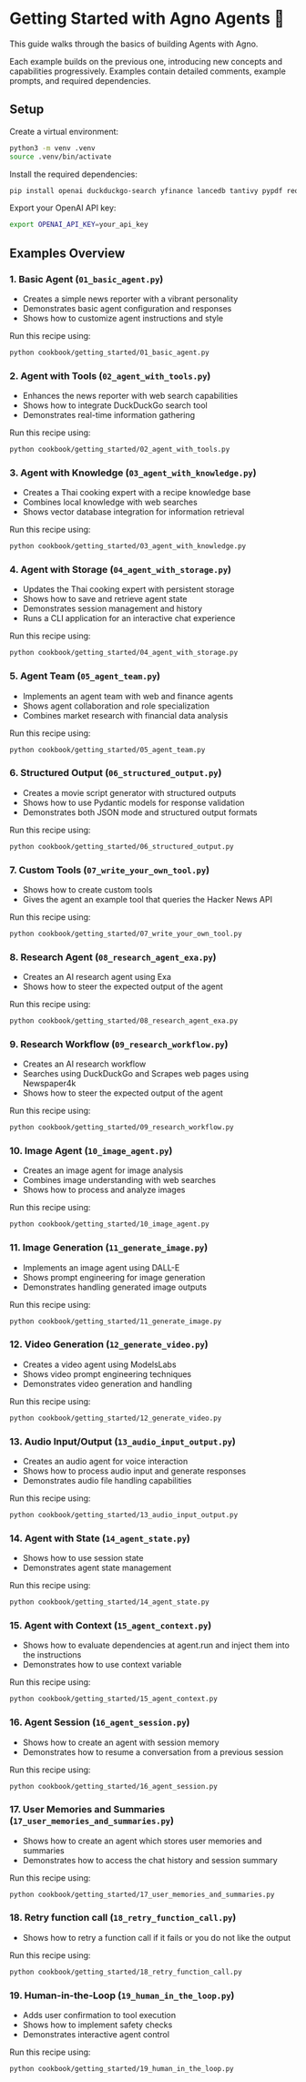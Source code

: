 # Getting Started with Agno Agents 🚀

This guide walks through the basics of building Agents with Agno.

Each example builds on the previous one, introducing new concepts and capabilities progressively. Examples contain detailed comments, example prompts, and required dependencies.

## Setup

Create a virtual environment:

```bash
python3 -m venv .venv
source .venv/bin/activate
```

Install the required dependencies:

```bash
pip install openai duckduckgo-search yfinance lancedb tantivy pypdf requests exa-py newspaper4k lxml_html_clean sqlalchemy agno
```

Export your OpenAI API key:

```bash
export OPENAI_API_KEY=your_api_key
```

## Examples Overview

### 1. Basic Agent (`01_basic_agent.py`)
- Creates a simple news reporter with a vibrant personality
- Demonstrates basic agent configuration and responses
- Shows how to customize agent instructions and style

Run this recipe using:
```bash
python cookbook/getting_started/01_basic_agent.py
```

### 2. Agent with Tools (`02_agent_with_tools.py`)
- Enhances the news reporter with web search capabilities
- Shows how to integrate DuckDuckGo search tool
- Demonstrates real-time information gathering

Run this recipe using:
```bash
python cookbook/getting_started/02_agent_with_tools.py
```

### 3. Agent with Knowledge (`03_agent_with_knowledge.py`)
- Creates a Thai cooking expert with a recipe knowledge base
- Combines local knowledge with web searches
- Shows vector database integration for information retrieval

Run this recipe using:
```bash
python cookbook/getting_started/03_agent_with_knowledge.py
```

### 4. Agent with Storage (`04_agent_with_storage.py`)
- Updates the Thai cooking expert with persistent storage
- Shows how to save and retrieve agent state
- Demonstrates session management and history
- Runs a CLI application for an interactive chat experience

Run this recipe using:
```bash
python cookbook/getting_started/04_agent_with_storage.py
```

### 5. Agent Team (`05_agent_team.py`)
- Implements an agent team with web and finance agents
- Shows agent collaboration and role specialization
- Combines market research with financial data analysis

Run this recipe using:
```bash
python cookbook/getting_started/05_agent_team.py
```

### 6. Structured Output (`06_structured_output.py`)
- Creates a movie script generator with structured outputs
- Shows how to use Pydantic models for response validation
- Demonstrates both JSON mode and structured output formats

Run this recipe using:
```bash
python cookbook/getting_started/06_structured_output.py
```

### 7. Custom Tools (`07_write_your_own_tool.py`)
- Shows how to create custom tools
- Gives the agent an example tool that queries the Hacker News API

Run this recipe using:
```bash
python cookbook/getting_started/07_write_your_own_tool.py
```

### 8. Research Agent (`08_research_agent_exa.py`)
- Creates an AI research agent using Exa
- Shows how to steer the expected output of the agent

Run this recipe using:
```bash
python cookbook/getting_started/08_research_agent_exa.py
```

### 9. Research Workflow (`09_research_workflow.py`)
- Creates an AI research workflow
- Searches using DuckDuckGo and Scrapes web pages using Newspaper4k
- Shows how to steer the expected output of the agent

Run this recipe using:
```bash
python cookbook/getting_started/09_research_workflow.py
```

### 10. Image Agent (`10_image_agent.py`)
- Creates an image agent for image analysis
- Combines image understanding with web searches
- Shows how to process and analyze images

Run this recipe using:
```bash
python cookbook/getting_started/10_image_agent.py
```

### 11. Image Generation (`11_generate_image.py`)
- Implements an image agent using DALL-E
- Shows prompt engineering for image generation
- Demonstrates handling generated image outputs

Run this recipe using:
```bash
python cookbook/getting_started/11_generate_image.py
```

### 12. Video Generation (`12_generate_video.py`)
- Creates a video agent using ModelsLabs
- Shows video prompt engineering techniques
- Demonstrates video generation and handling

Run this recipe using:
```bash
python cookbook/getting_started/12_generate_video.py
```

### 13. Audio Input/Output (`13_audio_input_output.py`)
- Creates an audio agent for voice interaction
- Shows how to process audio input and generate responses
- Demonstrates audio file handling capabilities

Run this recipe using:
```bash
python cookbook/getting_started/13_audio_input_output.py
```

### 14. Agent with State (`14_agent_state.py`)
- Shows how to use session state
- Demonstrates agent state management

Run this recipe using:
```bash
python cookbook/getting_started/14_agent_state.py
```

### 15. Agent with Context (`15_agent_context.py`)
- Shows how to evaluate dependencies at agent.run and inject them into the instructions
- Demonstrates how to use context variable

Run this recipe using:
```bash
python cookbook/getting_started/15_agent_context.py
```

### 16. Agent Session (`16_agent_session.py`)
- Shows how to create an agent with session memory
- Demonstrates how to resume a conversation from a previous session

Run this recipe using:
```bash
python cookbook/getting_started/16_agent_session.py
```

### 17. User Memories and Summaries (`17_user_memories_and_summaries.py`)
- Shows how to create an agent which stores user memories and summaries
- Demonstrates how to access the chat history and session summary

Run this recipe using:
```bash
python cookbook/getting_started/17_user_memories_and_summaries.py
```

### 18. Retry function call (`18_retry_function_call.py`)
- Shows how to retry a function call if it fails or you do not like the output

Run this recipe using:
```bash
python cookbook/getting_started/18_retry_function_call.py
```


### 19. Human-in-the-Loop (`19_human_in_the_loop.py`)
- Adds user confirmation to tool execution
- Shows how to implement safety checks
- Demonstrates interactive agent control

Run this recipe using:
```bash
python cookbook/getting_started/19_human_in_the_loop.py
```
